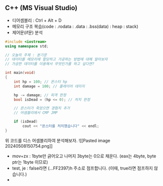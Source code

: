 ## C++ (MS Visual Studio)
- 디어셈블리 : Ctrl + Alt + D
- 메모리 구조 복습(code : .rodata : .data : .bss(data) : heap : stack)
- 제어문(if문) 분석
```cpp
#include <iostream>
using namespace std;

// 오늘의 주제 : 분기문
// 데이터를 메모리에 할당하고 가공하는 방법에 대해 알아보자
// 가공한 데이터를 이용해서 무엇인가를 하고 싶다면?

int main(void)
{
	int hp = 100; // 몬스터 hp
	int damage = 100; // 플레이어 데미지

	hp -= damage; // 피격 판정
	bool isDead = (hp <= 0); // 처치 판정

	// 몬스터가 죽었으면 경험치 추가
	// 어셈블리에서 CMP JMP

	if (isDead)
		cout << "몬스터를 처치했습니다" << endl;
}
```
위 코드를 디스 어셈블리하여 분석해보자.
![[Pasted image 20240508150754.png]]
- mov+zx : 1byte만 긁어오고 나머지 3byte는 0으로 채운다. 
	(eax는 4byte, byte ptr는 1byte 이므로)
- test, je : false라면 (...FF2397)h 주소로 점프합니다.
	(이때, true라면 점프하지 않습니다.)
- 